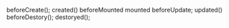beforeCreate();
created()
beforeMounted
mounted
beforeUpdate;
updated()
beforeDestory();
destoryed();